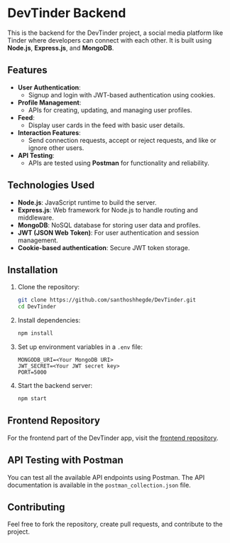 # DevTinder Backend

This is the backend for the DevTinder project, a social media platform like Tinder where developers can connect with each other. It is built using **Node.js**, **Express.js**, and **MongoDB**.

## Features

- **User Authentication**: 
  - Signup and login with JWT-based authentication using cookies.
- **Profile Management**: 
  - APIs for creating, updating, and managing user profiles.
- **Feed**:
  - Display user cards in the feed with basic user details.
- **Interaction Features**:
  - Send connection requests, accept or reject requests, and like or ignore other users.
- **API Testing**:
  - APIs are tested using **Postman** for functionality and reliability.

## Technologies Used

- **Node.js**: JavaScript runtime to build the server.
- **Express.js**: Web framework for Node.js to handle routing and middleware.
- **MongoDB**: NoSQL database for storing user data and profiles.
- **JWT (JSON Web Token)**: For user authentication and session management.
- **Cookie-based authentication**: Secure JWT token storage.

## Installation

1. Clone the repository:
    ```bash
    git clone https://github.com/santhoshhegde/DevTinder.git
    cd DevTinder
    ```

2. Install dependencies:
    ```bash
    npm install
    ```

3. Set up environment variables in a `.env` file:
    ```
    MONGODB_URI=<Your MongoDB URI>
    JWT_SECRET=<Your JWT secret key>
    PORT=5000
    ```

4. Start the backend server:
    ```bash
    npm start
    ```

## Frontend Repository

For the frontend part of the DevTinder app, visit the [frontend repository](https://github.com/santhoshhegde/DevTinder-Frontend.git).

## API Testing with Postman

You can test all the available API endpoints using Postman. The API documentation is available in the `postman_collection.json` file.

## Contributing

Feel free to fork the repository, create pull requests, and contribute to the project.
